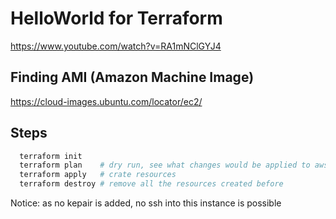 # HelloWorld for Terraform

<https://www.youtube.com/watch?v=RA1mNClGYJ4>

## Finding AMI (Amazon Machine Image)

<https://cloud-images.ubuntu.com/locator/ec2/>

## Steps

```bash
  terraform init
  terraform plan    # dry run, see what changes would be applied to aws
  terraform apply   # crate resources
  terraform destroy # remove all the resources created before
```

Notice: as no kepair is added, no ssh into this instance is possible
